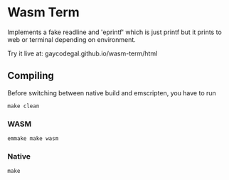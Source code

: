 # Wasm Term

Implements a fake readline and 'eprintf' which is just printf but it prints to web or terminal depending on environment.

Try it live at: gaycodegal.github.io/wasm-term/html

## Compiling

Before switching between native build and emscripten, you have to run

```
make clean
```

### WASM

```
emmake make wasm
```

### Native
```
make
```

